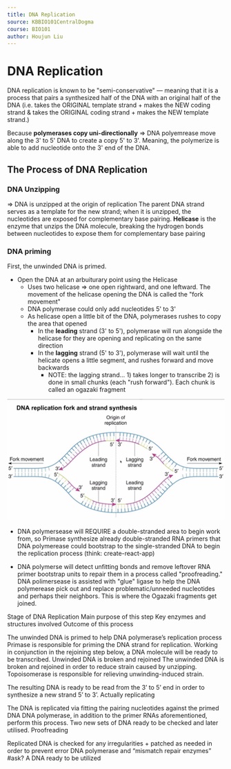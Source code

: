 ```yaml
---
title: DNA Replication
source: KBBIO101CentralDogma
course: BIO101
author: Houjun Liu
---
```


# DNA Replication

DNA replication is known to be "semi-conservative" — meaning that it is a process that pairs a synthesized half of the DNA with an original half of the DNA (i.e. takes the ORIGINAL template strand + makes the NEW coding strand & takes the ORIGINAL coding strand + makes the NEW template strand.)

Because **polymerases copy uni-directionally** => DNA polyemrease move along the 3' to 5' DNA to create a copy 5' to 3'. Meaning, the polymerize is able to add nucleotide onto the 3' end of the DNA.


## The Process of DNA Replication
### DNA Unzipping
=> DNA is unzipped at the origin of replication 
The parent DNA strand serves as a template for the new strand; when it is unzipped, the nucleotides are exposed for complementary base pairing. **Helicase** is the enzyme that unzips the DNA molecule, breaking the hydrogen bonds between nucleotides to expose them for complementary base pairing 


### DNA priming
First, the unwinded DNA is primed. 



* Open the DNA at an arbuiturary point using the Helicase
	* Uses two helicase => one open rightward, and one leftward. The movement of the helicase opening the DNA is called the "fork movement"
	* DNA polymerase could only add nucleotides 5' to 3'
	* As helicase open a little bit of the DNA, polymerases rushes to copy the area that opened
		* In the **leading** strand (3' to 5'), polymerase will run alongside the helicase for they are opening and replicating on the same direction
		* In the **lagging** strand (5' to 3'), polymerase will wait until the helicate opens a little segment, and rushes forward and move backwards
			* NOTE: the lagging strand... 1) takes longer to transcribe 2) is done in small chunks (each "rush forward"). Each chunk is called an ogazaki fragment
			
![leadinglagging.png](leadinglagging.png)
		
* DNA polymersease will REQUIRE a double-stranded area to begin work from, so Primase synthesize already double-stranded RNA primers that DNA polymerease could bootstrap to the single-stranded DNA to begin the replication process (think: create-react-app)


* DNA polymerse will detect unfitting bonds and remove leftover RNA primer bootstrap units to repair them in a process called "proofreading." DNA polimersease is assisted with "glue" ligase to help the DNA polymerease pick out and replace problematic/unneeded nucleotides and perhaps their neighbors. This is where the Ogazaki fragments get joined.



Stage of DNA Replication
Main purpose of this step
Key enzymes and structures involved 
Outcome of this process






The unwinded DNA is primed to help DNA polymerase’s replication process
Primase is responsible for priming the DNA strand for replication. 
Working in conjunction in the rejoining step below, a DNA molecule will be ready to be transcribed.
Unwinded DNA is broken and rejoined
The unwinded DNA is broken and rejoined in order to reduce strain caused by unzipping.
Topoisomerase is responsible for relieving unwinding-induced strain.


The resulting DNA is ready to be read from the 3’ to 5’ end in order to synthesize a new strand 5’ to 3’.
Actually replicating







The DNA is replicated via fitting the pairing nucleotides against the primed DNA
DNA polymerase, in addition to the primer RNAs aforementioned, perform this process.
Two new sets of DNA ready to be checked and later utilised.
Proofreading







Replicated DNA is checked for any irregularities + patched as needed in order to prevent error
DNA polymerase and “mismatch repair enzymes” #ask?
A DNA ready to be utilized 
